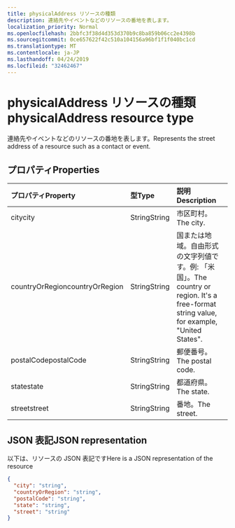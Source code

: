 ```yaml
---
title: physicalAddress リソースの種類
description: 連絡先やイベントなどのリソースの番地を表します。
localization_priority: Normal
ms.openlocfilehash: 2bbfc3f38d4d353d370b9c8ba859b06cc2e4398b
ms.sourcegitcommit: 0ce657622f42c510a104156a96bf1f1f040bc1cd
ms.translationtype: MT
ms.contentlocale: ja-JP
ms.lasthandoff: 04/24/2019
ms.locfileid: "32462467"
---
```

# <a name="physicaladdress-resource-type"></a><span data-ttu-id="cb8cc-103">physicalAddress リソースの種類</span><span class="sxs-lookup"><span data-stu-id="cb8cc-103">physicalAddress resource type</span></span>

<span data-ttu-id="cb8cc-104">連絡先やイベントなどのリソースの番地を表します。</span><span class="sxs-lookup"><span data-stu-id="cb8cc-104">Represents the street address of a resource such as a contact or event.</span></span>


## <a name="properties"></a><span data-ttu-id="cb8cc-105">プロパティ</span><span class="sxs-lookup"><span data-stu-id="cb8cc-105">Properties</span></span>
| <span data-ttu-id="cb8cc-106">プロパティ</span><span class="sxs-lookup"><span data-stu-id="cb8cc-106">Property</span></span>     | <span data-ttu-id="cb8cc-107">型</span><span class="sxs-lookup"><span data-stu-id="cb8cc-107">Type</span></span>   |<span data-ttu-id="cb8cc-108">説明</span><span class="sxs-lookup"><span data-stu-id="cb8cc-108">Description</span></span>|
|:---------------|:--------|:----------|
|<span data-ttu-id="cb8cc-109">city</span><span class="sxs-lookup"><span data-stu-id="cb8cc-109">city</span></span>|<span data-ttu-id="cb8cc-110">String</span><span class="sxs-lookup"><span data-stu-id="cb8cc-110">String</span></span>|<span data-ttu-id="cb8cc-111">市区町村。</span><span class="sxs-lookup"><span data-stu-id="cb8cc-111">The city.</span></span>|
|<span data-ttu-id="cb8cc-112">countryOrRegion</span><span class="sxs-lookup"><span data-stu-id="cb8cc-112">countryOrRegion</span></span>|<span data-ttu-id="cb8cc-113">String</span><span class="sxs-lookup"><span data-stu-id="cb8cc-113">String</span></span>|<span data-ttu-id="cb8cc-p101">国または地域。自由形式の文字列値です。例: 「米国」。</span><span class="sxs-lookup"><span data-stu-id="cb8cc-p101">The country or region. It's a free-format string value, for example, "United States".</span></span>|
|<span data-ttu-id="cb8cc-116">postalCode</span><span class="sxs-lookup"><span data-stu-id="cb8cc-116">postalCode</span></span>|<span data-ttu-id="cb8cc-117">String</span><span class="sxs-lookup"><span data-stu-id="cb8cc-117">String</span></span>|<span data-ttu-id="cb8cc-118">郵便番号。</span><span class="sxs-lookup"><span data-stu-id="cb8cc-118">The postal code.</span></span>|
|<span data-ttu-id="cb8cc-119">state</span><span class="sxs-lookup"><span data-stu-id="cb8cc-119">state</span></span>|<span data-ttu-id="cb8cc-120">String</span><span class="sxs-lookup"><span data-stu-id="cb8cc-120">String</span></span>|<span data-ttu-id="cb8cc-121">都道府県。</span><span class="sxs-lookup"><span data-stu-id="cb8cc-121">The state.</span></span>|
|<span data-ttu-id="cb8cc-122">street</span><span class="sxs-lookup"><span data-stu-id="cb8cc-122">street</span></span>|<span data-ttu-id="cb8cc-123">String</span><span class="sxs-lookup"><span data-stu-id="cb8cc-123">String</span></span>|<span data-ttu-id="cb8cc-124">番地。</span><span class="sxs-lookup"><span data-stu-id="cb8cc-124">The street.</span></span>|

## <a name="json-representation"></a><span data-ttu-id="cb8cc-125">JSON 表記</span><span class="sxs-lookup"><span data-stu-id="cb8cc-125">JSON representation</span></span>

<span data-ttu-id="cb8cc-126">以下は、リソースの JSON 表記です</span><span class="sxs-lookup"><span data-stu-id="cb8cc-126">Here is a JSON representation of the resource</span></span>

<!-- {
  "blockType": "resource",
  "optionalProperties": [

  ],
  "@odata.type": "microsoft.graph.physicalAddress"
}-->

```json
{
  "city": "string",
  "countryOrRegion": "string",
  "postalCode": "string",
  "state": "string",
  "street": "string"
}

```

<!-- uuid: 8fcb5dbc-d5aa-4681-8e31-b001d5168d79
2015-10-25 14:57:30 UTC -->
<!-- {
  "type": "#page.annotation",
  "description": "physicalAddress resource",
  "keywords": "",
  "section": "documentation",
  "tocPath": ""
}-->
